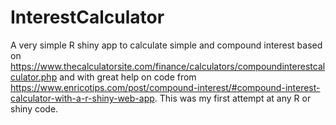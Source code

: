 # InterestCalculator
A very simple R shiny app to calculate simple and compound interest based on https://www.thecalculatorsite.com/finance/calculators/compoundinterestcalculator.php and with great help on code from https://www.enricotips.com/post/compound-interest/#compound-interest-calculator-with-a-r-shiny-web-app. This was my first attempt at any R or shiny code.
